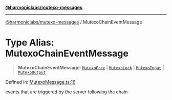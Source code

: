 [**@harmoniclabs/mutexo-messages**](../README.md)

***

[@harmoniclabs/mutexo-messages](../README.md) / MutexoChainEventMessage

# Type Alias: MutexoChainEventMessage

> **MutexoChainEventMessage**: [`MutexoFree`](../classes/MutexoFree) \| [`MutexoLock`](../classes/MutexoLock) \| [`MutexoInput`](../classes/MutexoInput) \| [`MutexoOutput`](../classes/MutexoOutput)

Defined in: [MutexoMessage.ts:16](https://github.com/HarmonicLabs/mutexo-messages/blob/aefac8841dc1fa8aebb577df666016362446522d/src/MutexoMessage.ts#L16)

events that are triggered by the server following the chain
